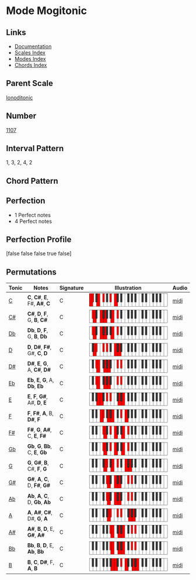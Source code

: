 # Mode Mogitonic

## Links

- [Documentation](README.md)
- [Scales Index](Scales.md)
- [Modes Index](Modes.md)
- [Chords Index](Chords.md)

## Parent Scale

[Ionoditonic](ScaleIonoditonic.md)

## Number

[1107](https://ianring.com/musictheory/scales/1107)

## Interval Pattern

1, 3, 2, 4, 2

## Chord Pattern



## Perfection

- 1 Perfect notes
- 4 Perfect notes

## Perfection Profile

[false false false true false]

## Permutations

| Tonic | Notes | Signature | Illustration | Audio |
|-------|-------|-----------|--------------|-------|
| [C](ModeCNaturalMogitonic.md) | **C**, **C#**, **E**, F#, **A#**, **C** | C | ![CNaturalMogitonic](ModeCNaturalMogitonic.png) | [midi](https://github.com/edipermadi/music/blob/main/docs/ModeCNaturalMogitonic.mid?raw=true) |
| [C#](ModeCSharpMogitonic.md) | **C#**, **D**, **F**, G, **B**, **C#** | C | ![CSharpMogitonic](ModeCSharpMogitonic.png) | [midi](https://github.com/edipermadi/music/blob/main/docs/ModeCSharpMogitonic.mid?raw=true) |
| [Db](ModeDFlatMogitonic.md) | **Db**, **D**, **F**, G, **B**, **Db** | C | ![DFlatMogitonic](ModeDFlatMogitonic.png) | [midi](https://github.com/edipermadi/music/blob/main/docs/ModeDFlatMogitonic.mid?raw=true) |
| [D](ModeDNaturalMogitonic.md) | **D**, **D#**, **F#**, G#, **C**, **D** | C | ![DNaturalMogitonic](ModeDNaturalMogitonic.png) | [midi](https://github.com/edipermadi/music/blob/main/docs/ModeDNaturalMogitonic.mid?raw=true) |
| [D#](ModeDSharpMogitonic.md) | **D#**, **E**, **G**, A, **C#**, **D#** | C | ![DSharpMogitonic](ModeDSharpMogitonic.png) | [midi](https://github.com/edipermadi/music/blob/main/docs/ModeDSharpMogitonic.mid?raw=true) |
| [Eb](ModeEFlatMogitonic.md) | **Eb**, **E**, **G**, A, **Db**, **Eb** | C | ![EFlatMogitonic](ModeEFlatMogitonic.png) | [midi](https://github.com/edipermadi/music/blob/main/docs/ModeEFlatMogitonic.mid?raw=true) |
| [E](ModeENaturalMogitonic.md) | **E**, **F**, **G#**, A#, **D**, **E** | C | ![ENaturalMogitonic](ModeENaturalMogitonic.png) | [midi](https://github.com/edipermadi/music/blob/main/docs/ModeENaturalMogitonic.mid?raw=true) |
| [F](ModeFNaturalMogitonic.md) | **F**, **F#**, **A**, B, **D#**, **F** | C | ![FNaturalMogitonic](ModeFNaturalMogitonic.png) | [midi](https://github.com/edipermadi/music/blob/main/docs/ModeFNaturalMogitonic.mid?raw=true) |
| [F#](ModeFSharpMogitonic.md) | **F#**, **G**, **A#**, C, **E**, **F#** | C | ![FSharpMogitonic](ModeFSharpMogitonic.png) | [midi](https://github.com/edipermadi/music/blob/main/docs/ModeFSharpMogitonic.mid?raw=true) |
| [Gb](ModeGFlatMogitonic.md) | **Gb**, **G**, **Bb**, C, **E**, **Gb** | C | ![GFlatMogitonic](ModeGFlatMogitonic.png) | [midi](https://github.com/edipermadi/music/blob/main/docs/ModeGFlatMogitonic.mid?raw=true) |
| [G](ModeGNaturalMogitonic.md) | **G**, **G#**, **B**, C#, **F**, **G** | C | ![GNaturalMogitonic](ModeGNaturalMogitonic.png) | [midi](https://github.com/edipermadi/music/blob/main/docs/ModeGNaturalMogitonic.mid?raw=true) |
| [G#](ModeGSharpMogitonic.md) | **G#**, **A**, **C**, D, **F#**, **G#** | C | ![GSharpMogitonic](ModeGSharpMogitonic.png) | [midi](https://github.com/edipermadi/music/blob/main/docs/ModeGSharpMogitonic.mid?raw=true) |
| [Ab](ModeAFlatMogitonic.md) | **Ab**, **A**, **C**, D, **Gb**, **Ab** | C | ![AFlatMogitonic](ModeAFlatMogitonic.png) | [midi](https://github.com/edipermadi/music/blob/main/docs/ModeAFlatMogitonic.mid?raw=true) |
| [A](ModeANaturalMogitonic.md) | **A**, **A#**, **C#**, D#, **G**, **A** | C | ![ANaturalMogitonic](ModeANaturalMogitonic.png) | [midi](https://github.com/edipermadi/music/blob/main/docs/ModeANaturalMogitonic.mid?raw=true) |
| [A#](ModeASharpMogitonic.md) | **A#**, **B**, **D**, E, **G#**, **A#** | C | ![ASharpMogitonic](ModeASharpMogitonic.png) | [midi](https://github.com/edipermadi/music/blob/main/docs/ModeASharpMogitonic.mid?raw=true) |
| [Bb](ModeBFlatMogitonic.md) | **Bb**, **B**, **D**, E, **Ab**, **Bb** | C | ![BFlatMogitonic](ModeBFlatMogitonic.png) | [midi](https://github.com/edipermadi/music/blob/main/docs/ModeBFlatMogitonic.mid?raw=true) |
| [B](ModeBNaturalMogitonic.md) | **B**, **C**, **D#**, F, **A**, **B** | C | ![BNaturalMogitonic](ModeBNaturalMogitonic.png) | [midi](https://github.com/edipermadi/music/blob/main/docs/ModeBNaturalMogitonic.mid?raw=true) |
